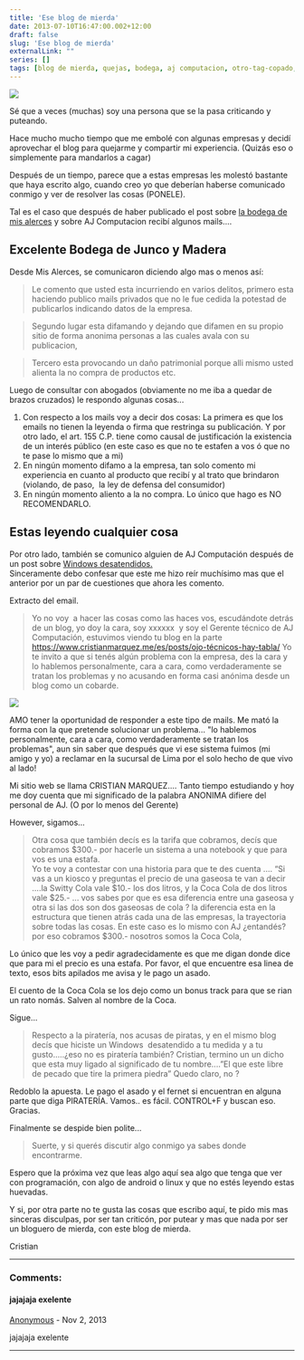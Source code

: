 ```yaml
---
title: 'Ese blog de mierda'
date: 2013-07-10T16:47:00.002+12:00
draft: false
slug: 'Ese blog de mierda'
externalLink: ""
series: []
tags: [blog de mierda, quejas, bodega, aj computacion, otro-tag-copado, relatos, defenza, cortala]
---
```


[![](http://2.bp.blogspot.com/-OYiliJKgd-Y/Udzm1Qq3kqI/AAAAAAAAUxU/QKua9sZHG_o/s200/don-t-keep-calm-and-fuck-them-all.png)](http://2.bp.blogspot.com/-OYiliJKgd-Y/Udzm1Qq3kqI/AAAAAAAAUxU/QKua9sZHG_o/s1600/don-t-keep-calm-and-fuck-them-all.png)

Sé que a veces (muchas) soy una persona que se la pasa criticando y puteando.  

Hace mucho mucho tiempo que me embolé con algunas empresas y decidí aprovechar el blog para quejarme y compartir mi experiencia. (Quizás eso o simplemente para mandarlos a cagar)  

Después de un tiempo, parece que a estas empresas les molestó bastante que haya escrito algo, cuando creo yo que deberían haberse comunicado conmigo y ver de resolver las cosas (PONELE).  

Tal es el caso que después de haber publicado el post sobre [la bodega de mis alerces](https://www.cristianmarquez.me/es/posts/mala-experiencia-con-mis-alerces-en-mercadolibre/) y sobre AJ Computacion recibí algunos mails....  

## Excelente Bodega de Junco y Madera

Desde Mis Alerces, se comunicaron diciendo algo mas o menos así:

> Le comento que usted esta incurriendo en varios delitos, primero esta haciendo publico mails privados que no le fue cedida la potestad de publicarlos indicando datos de la empresa. 

> Segundo lugar esta difamando y dejando que difamen en su propio sitio de forma anonima personas a las cuales avala con su publicacion, 

> Tercero esta provocando un daño patrimonial porque alli mismo usted alienta la no compra de productos etc. 

Luego de consultar con abogados (obviamente no me iba a quedar de brazos cruzados) le respondo algunas cosas...  

1.  Con respecto a los mails voy a decir dos cosas: La primera es que los emails no tienen la leyenda o firma que restringa su publicación. Y por otro lado, el art. 155 C.P. tiene como causal de justificación la existencia de un interés público (en este caso es que no te estafen a vos ó que no te pase lo mismo que a mi)
2.  En ningún momento difamo a la empresa, tan solo comento mi experiencia en cuanto al producto que recibí y al trato que brindaron (violando, de paso,  la ley de defensa del consumidor)
3.  En ningún momento aliento a la no compra. Lo único que hago es NO RECOMENDARLO.

## Estas leyendo cualquier cosa

Por otro lado, también se comunico alguien de AJ Computación después de un post sobre [Windows desatendidos.](https://www.cristianmarquez.me/es/posts/ojo-técnicos-hay-tabla/)  
Sinceramente debo confesar que este me hizo reír muchísimo mas que el anterior por un par de cuestiones que ahora les comento.  
  
Extracto del email.  

> Yo no voy  a hacer las cosas como las haces vos, escudándote detrás de un blog, yo doy la cara, soy xxxxxx  y soy el Gerente técnico de AJ Computación, estuvimos viendo tu blog en la parte https://www.cristianmarquez.me/es/posts/ojo-técnicos-hay-tabla/ Yo te invito a que si tenés algún problema con la empresa, des la cara y lo hablemos personalmente, cara a cara, como verdaderamente se tratan los problemas y no acusando en forma casi anónima desde un blog como un cobarde.

[![](http://4.bp.blogspot.com/-XSR2eb7Z4M8/Udzmbihew7I/AAAAAAAAUxM/cgB4H3yci9g/s1600/images.jpg)](http://4.bp.blogspot.com/-XSR2eb7Z4M8/Udzmbihew7I/AAAAAAAAUxM/cgB4H3yci9g/s1600/images.jpg)

AMO tener la oportunidad de responder a este tipo de mails. Me mató la forma con la que pretende solucionar un problema... "lo hablemos personalmente, cara a cara, como verdaderamente se tratan los problemas", aun sin saber que después que vi ese sistema fuimos (mi amigo y yo) a reclamar en la sucursal de Lima por el solo hecho de que vivo al lado!

Mi sitio web se llama CRISTIAN MARQUEZ.... Tanto tiempo estudiando y hoy me doy cuenta que mi significado de la palabra ANONIMA difiere del personal de AJ. (O por lo menos del Gerente)

However, sigamos...  

> Otra cosa que también decís es la tarifa que cobramos, decís que cobramos $300.- por hacerle un sistema a una notebook y que para vos es una estafa.  
> Yo te voy a contestar con una historia para que te des cuenta .... “Si vas a un kiosco y preguntas el precio de una gaseosa te van a decir ....la Switty Cola vale $10.- los dos litros, y la Coca Cola de dos litros vale $25.- ... vos sabes por que es esa diferencia entre una gaseosa y otra si las dos son dos gaseosas de cola ? la diferencia esta en la estructura que tienen atrás cada una de las empresas, la trayectoria sobre todas las cosas. En este caso es lo mismo con AJ ¿entandés? por eso cobramos $300.- nosotros somos la Coca Cola,

Lo único que les voy a pedir agradecidamente es que me digan donde dice que para mi el precio es una estafa. Por favor, el que encuentre esa linea de texto, esos bits apilados me avisa y le pago un asado.

El cuento de la Coca Cola se los dejo como un bonus track para que se rian un rato nomás. Salven al nombre de la Coca.  

Sigue...  

> Respecto a la piratería, nos acusas de piratas, y en el mismo blog decís que hiciste un Windows  desatendido a tu medida y a tu gusto.....¿eso no es piratería también? Cristian, termino un un dicho que esta muy ligado al significado de tu nombre....”El que este libre de pecado que tire la primera piedra” Quedo claro, no ?

Redoblo la apuesta. Le pago el asado y el fernet si encuentran en alguna parte que diga PIRATERÍA. Vamos.. es fácil. CONTROL+F y buscan eso. Gracias.  
  
Finalmente se despide bien polite...  

> Suerte, y si querés discutir algo conmigo ya sabes donde encontrarme.

Espero que la próxima vez que leas algo aquí sea algo que tenga que ver con programación, con algo de android o linux y que no estés leyendo estas huevadas.  

Y si, por otra parte no te gusta las cosas que escribo aquí, te pido mis mas sinceras disculpas, por ser tan criticón, por putear y mas que nada por ser un bloguero de mierda, con este blog de mierda.  
  
Cristian

---
### Comments:
#### jajajaja exelente
[Anonymous]( "noreply@blogger.com") - <time datetime="2013-11-05T16:11:42.763+13:00">Nov 2, 2013</time>

jajajaja exelente
<hr />
